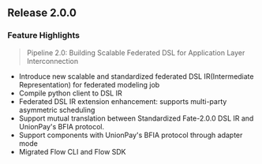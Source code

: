 ## Release 2.0.0
### Feature Highlights
> Pipeline 2.0: Building Scalable Federated DSL for Application Layer Interconnection
* Introduce new scalable and standardized federated DSL IR(Intermediate Representation) for federated modeling job
* Compile python client to DSL IR
* Federated DSL IR extension enhancement: supports multi-party asymmetric scheduling
* Support mutual translation between Standardized Fate-2.0.0 DSL IR and UnionPay's BFIA protocol.
* Support components with UnionPay's BFIA protocol through adapter mode
* Migrated Flow CLI and Flow SDK

